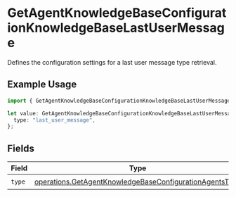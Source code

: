 # GetAgentKnowledgeBaseConfigurationKnowledgeBaseLastUserMessage

Defines the configuration settings for a last user message type retrieval.

## Example Usage

```typescript
import { GetAgentKnowledgeBaseConfigurationKnowledgeBaseLastUserMessage } from "@orq-ai/node/models/operations";

let value: GetAgentKnowledgeBaseConfigurationKnowledgeBaseLastUserMessage = {
  type: "last_user_message",
};
```

## Fields

| Field                                                                                                                              | Type                                                                                                                               | Required                                                                                                                           | Description                                                                                                                        |
| ---------------------------------------------------------------------------------------------------------------------------------- | ---------------------------------------------------------------------------------------------------------------------------------- | ---------------------------------------------------------------------------------------------------------------------------------- | ---------------------------------------------------------------------------------------------------------------------------------- |
| `type`                                                                                                                             | [operations.GetAgentKnowledgeBaseConfigurationAgentsType](../../models/operations/getagentknowledgebaseconfigurationagentstype.md) | :heavy_check_mark:                                                                                                                 | N/A                                                                                                                                |